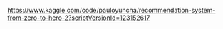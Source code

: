 https://www.kaggle.com/code/pauloyuncha/recommendation-system-from-zero-to-hero-2?scriptVersionId=123152617